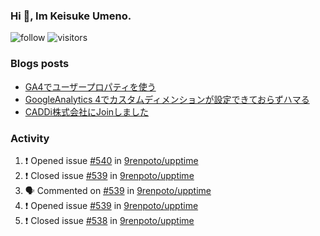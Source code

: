 ### Hi 👋, Im Keisuke Umeno.

<!--
**9renpoto/9renpoto** is a ✨ _special_ ✨ repository because its `README.md` (this file) appears on your GitHub profile.

Here are some ideas to get you started:

- 🔭 I’m currently working on ...
- 🌱 I’m currently learning ...
- 👯 I’m looking to collaborate on ...
- 🤔 I’m looking for help with ...
- 💬 Ask me about ...
- 📫 How to reach me: ...
- 😄 Pronouns: ...
- ⚡ Fun fact: ...
-->

![follow](https://img.shields.io/github/followers/9renpoto?label=Follow&style=social)
![visitors](https://komarev.com/ghpvc/?username=9renpoto&label=Profile%20views&color=0e75b6&style=flat)

### Blogs posts

<!-- BLOG-POST-LIST:START -->
- [GA4でユーザープロパティを使う](https://9renpoto.dev/2021/02/21/google-analytics-4-user-properties/)
- [GoogleAnalytics 4でカスタムディメンションが設定できておらずハマる](https://9renpoto.dev/2021/02/13/google-analytics-4/)
- [CADDi株式会社にJoinしました](https://9renpoto.dev/2020/12/05/join/)
<!-- BLOG-POST-LIST:END -->

### Activity

<!--START_SECTION:activity-->
1. ❗️ Opened issue [#540](https://github.com/9renpoto/upptime/issues/540) in [9renpoto/upptime](https://github.com/9renpoto/upptime)
2. ❗️ Closed issue [#539](https://github.com/9renpoto/upptime/issues/539) in [9renpoto/upptime](https://github.com/9renpoto/upptime)
3. 🗣 Commented on [#539](https://github.com/9renpoto/upptime/issues/539) in [9renpoto/upptime](https://github.com/9renpoto/upptime)
4. ❗️ Opened issue [#539](https://github.com/9renpoto/upptime/issues/539) in [9renpoto/upptime](https://github.com/9renpoto/upptime)
5. ❗️ Closed issue [#538](https://github.com/9renpoto/upptime/issues/538) in [9renpoto/upptime](https://github.com/9renpoto/upptime)
<!--END_SECTION:activity-->

<!--START_SECTION:waka-->
<!--END_SECTION:waka-->
